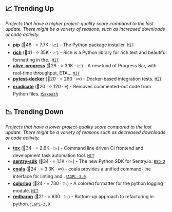 ## 📈 Trending Up

_Projects that have a higher project-quality score compared to the last update. There might be a variety of reasons, such as increased downloads or code activity._

- <b><a href="https://github.com/pypa/pip">pip</a></b> (🥇46 ·  ⭐ 7.7K · 📈) - The Python package installer. <code><a href="http://bit.ly/34MBwT8">MIT</a></code>
- <b><a href="https://github.com/Textualize/rich">rich</a></b> (🥇41 ·  ⭐ 35K · 📈) - Rich is a Python library for rich text and beautiful formatting in the.. <code><a href="http://bit.ly/34MBwT8">MIT</a></code>
- <b><a href="https://github.com/rsalmei/alive-progress">alive-progress</a></b> (🥉26 ·  ⭐ 3.1K · 📈) - A new kind of Progress Bar, with real-time throughput, ETA,.. <code><a href="http://bit.ly/34MBwT8">MIT</a></code>
- <b><a href="https://github.com/avast/pytest-docker">pytest-docker</a></b> (🥉20 ·  ⭐ 260 · 💤) - Docker-based integration tests. <code><a href="http://bit.ly/34MBwT8">MIT</a></code> <code><img src="https://docs.pytest.org/en/stable/_static/favicon.png" style="display:inline;" width="13" height="13"></code>
- <b><a href="https://github.com/myint/eradicate">eradicate</a></b> (🥉20 ·  ⭐ 120 · 💀) - Removes commented-out code from Python files. <code><a href="https://tldrlegal.com/search?q=Saxpath">❗️Saxpath</a></code>

## 📉 Trending Down

_Projects that have a lower project-quality score compared to the last update. There might be a variety of reasons such as decreased downloads or code activity._

- <b><a href="https://github.com/tox-dev/tox">tox</a></b> (🥇34 ·  ⭐ 2.6K · 📉) - Command line driven CI frontend and development task automation tool. <code><a href="http://bit.ly/34MBwT8">MIT</a></code> <code><img src="https://docs.pytest.org/en/stable/_static/favicon.png" style="display:inline;" width="13" height="13"></code>
- <b><a href="https://github.com/getsentry/sentry-python">sentry-sdk</a></b> (🥈34 ·  ⭐ 1.1K · 📉) - The new Python SDK for Sentry.io. <code><a href="http://bit.ly/3rqEWVr">BSD-2</a></code>
- <b><a href="https://github.com/coala/coala">coala</a></b> (🥉24 ·  ⭐ 3.3K · 💤) - coala provides a unified command-line interface for linting and.. <code><a href="http://bit.ly/3pwmjO5">❗️AGPL-3.0</a></code>
- <b><a href="https://github.com/borntyping/python-colorlog">colorlog</a></b> (🥉24 ·  ⭐ 730 · 📉) - A colored formatter for the python logging module. <code><a href="http://bit.ly/34MBwT8">MIT</a></code>
- <b><a href="https://github.com/PyCQA/redbaron">redbaron</a></b> (🥉21 ·  ⭐ 630 · 📉) - Bottom-up approach to refactoring in python. <code><a href="http://bit.ly/37RvQcA">❗️LGPL-3.0</a></code>

